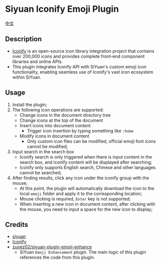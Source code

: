 # Siyuan Iconify Emoji Plugin

[中文](./README_zh_CN.md)

## Description

- [Iconify](https://iconify.design/) is an open-source icon library integration project that contains over 200,000 icons and provides complete front-end component libraries and online APIs.
- This plugin integrates Iconify API with SiYuan's custom emoji icon functionality, enabling seamless use of Iconify's vast icon ecosystem within SiYuan.

## Usage

1. Install the plugin;
2. The following icon operations are supported:
    - Change icons in the document directory tree
    - Change icons at the top of the document
    - Insert icons into document content
        - Trigger icon insertion by typing something like `:home`
    - Modify icons in document content
        - Only custom icon files can be modified, official emoji font icons cannot be modified;
3. Input search in the search box
    - Iconify search is only triggered when there is input content in the search box, and iconify content will be displayed after searching;
    - Iconify only supports English search, Chinese and other languages cannot be searched;
4. After finding results, click any icon under the iconify group with the mouse;
    - At this point, the plugin will automatically download the icon to the local `emoji` folder and apply it to the corresponding location;
    - Mouse clicking is required, `Enter` key is not supported;
    - When inserting a new icon in document content, after clicking with the mouse, you need to input a space for the new icon to display;

## Credits

- [siyuan](https://github.com/siyuan-note/siyuan)
- [Iconify](https://iconify.design/)
- [zuoez02/siyuan-plugin-emoji-enhance](https://github.com/zuoez02/siyuan-plugin-emoji-enhance)
    - SiYuan `Emoji Enhancement` plugin. The main logic of this plugin references the code from this plugin.